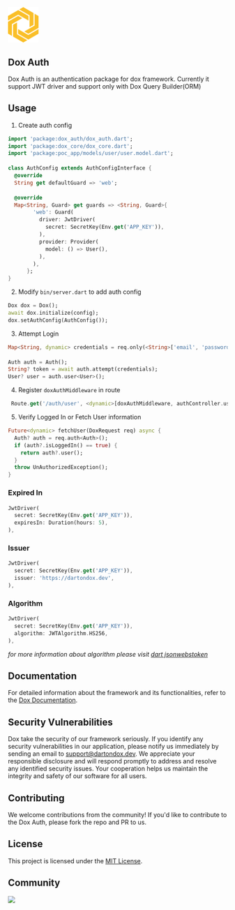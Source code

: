 <img src="https://raw.githubusercontent.com/dartondox/assets/main/dox-logo.png" width="70" />

## Dox Auth

Dox Auth is an authentication package for dox framework. Currently it support JWT driver and support only with Dox Query Builder(ORM)

## Usage

1. Create auth config

```dart
import 'package:dox_auth/dox_auth.dart';
import 'package:dox_core/dox_core.dart';
import 'package:poc_app/models/user/user.model.dart';

class AuthConfig extends AuthConfigInterface {
  @override
  String get defaultGuard => 'web';

  @override
  Map<String, Guard> get guards => <String, Guard>{
        'web': Guard(
          driver: JwtDriver(
            secret: SecretKey(Env.get('APP_KEY')),
          ),
          provider: Provider(
            model: () => User(),
          ),
        ),
      };
}
```

2. Modify `bin/server.dart` to add auth config

```dart
Dox dox = Dox();
await dox.initialize(config);
dox.setAuthConfig(AuthConfig());
```

3. Attempt Login

```dart
Map<String, dynamic> credentials = req.only(<String>['email', 'password']);

Auth auth = Auth();
String? token = await auth.attempt(credentials);
User? user = auth.user<User>();
```

4. Register `doxAuthMiddleware` in route

```dart
 Route.get('/auth/user', <dynamic>[doxAuthMiddleware, authController.user]);
```

5. Verify Logged In or Fetch User information

```dart
Future<dynamic> fetchUser(DoxRequest req) async {
  Auth? auth = req.auth<Auth>();
  if (auth?.isLoggedIn() == true) {
    return auth?.user();
  }
  throw UnAuthorizedException();
}
```

### Expired In

```dart
JwtDriver(
  secret: SecretKey(Env.get('APP_KEY')),
  expiresIn: Duration(hours: 5),
),
```

### Issuer

```dart
JwtDriver(
  secret: SecretKey(Env.get('APP_KEY')),
  issuer: 'https://dartondox.dev',
),
```

### Algorithm

```dart
JwtDriver(
  secret: SecretKey(Env.get('APP_KEY')),
  algorithm: JWTAlgorithm.HS256,
),
```

*for more information about algorithm please visit [dart jsonwebstoken](https://pub.dev/packages/dart_jsonwebtoken)*

## Documentation

For detailed information about the framework and its functionalities, refer to the [Dox Documentation](https://dartondox.dev).

## Security Vulnerabilities

Dox take the security of our framework seriously. If you identify any security vulnerabilities in our application, please notify us immediately by sending an email to support@dartondox.dev. We appreciate your responsible disclosure and will respond promptly to address and resolve any identified security issues. Your cooperation helps us maintain the integrity and safety of our software for all users.

## Contributing

We welcome contributions from the community! If you'd like to contribute to the Dox Auth, please fork the repo and PR to us.

## License

This project is licensed under the [MIT License](LICENSE).

## Community

<a href="https://discord.gg/pBfWrsvBSV"><img src="https://img.shields.io/badge/Discord-7289DA?style=for-the-badge&logo=discord&logoColor=white"></a>
